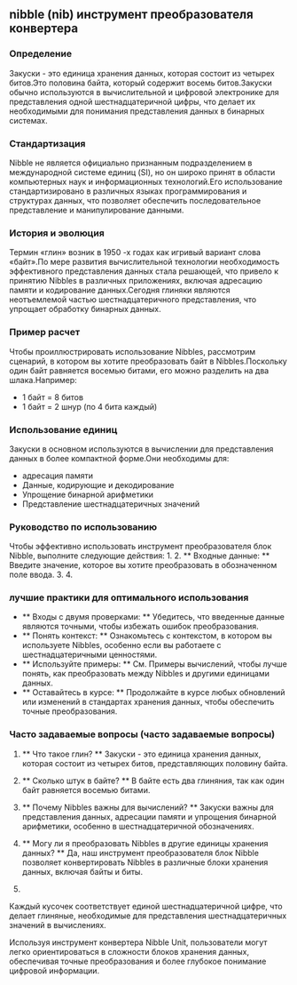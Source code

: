 ## nibble (nib) инструмент преобразователя конвертера

### Определение
Закуски - это единица хранения данных, которая состоит из четырех битов.Это половина байта, который содержит восемь битов.Закуски обычно используются в вычислительной и цифровой электронике для представления одной шестнадцатеричной цифры, что делает их необходимыми для понимания представления данных в бинарных системах.

### Стандартизация
Nibble не является официально признанным подразделением в международной системе единиц (SI), но он широко принят в области компьютерных наук и информационных технологий.Его использование стандартизировано в различных языках программирования и структурах данных, что позволяет обеспечить последовательное представление и манипулирование данными.

### История и эволюция
Термин «глин» возник в 1950 -х годах как игривый вариант слова «байт».По мере развития вычислительной технологии необходимость эффективного представления данных стала решающей, что привело к принятию Nibbles в различных приложениях, включая адресацию памяти и кодирование данных.Сегодня глиняки являются неотъемлемой частью шестнадцатеричного представления, что упрощает обработку бинарных данных.

### Пример расчет
Чтобы проиллюстрировать использование Nibbles, рассмотрим сценарий, в котором вы хотите преобразовать байт в Nibbles.Поскольку один байт равняется восемью битами, его можно разделить на два шлака.Например:
- 1 байт = 8 битов
- 1 байт = 2 шнур (по 4 бита каждый)

### Использование единиц
Закуски в основном используются в вычислении для представления данных в более компактной форме.Они необходимы для:
- адресация памяти
- Данные, кодирующие и декодирование
- Упрощение бинарной арифметики
- Представление шестнадцатеричных значений

### Руководство по использованию
Чтобы эффективно использовать инструмент преобразователя блок Nibble, выполните следующие действия:
1.
2. ** Входные данные: ** Введите значение, которое вы хотите преобразовать в обозначенном поле ввода.
3.
4.

### лучшие практики для оптимального использования
- ** Входы с двумя проверками: ** Убедитесь, что введенные данные являются точными, чтобы избежать ошибок преобразования.
- ** Понять контекст: ** Ознакомьтесь с контекстом, в котором вы используете Nibbles, особенно если вы работаете с шестнадцатеричными ценностями.
- ** Используйте примеры: ** См. Примеры вычислений, чтобы лучше понять, как преобразовать между Nibbles и другими единицами данных.
- ** Оставайтесь в курсе: ** Продолжайте в курсе любых обновлений или изменений в стандартах хранения данных, чтобы обеспечить точные преобразования.

### Часто задаваемые вопросы (часто задаваемые вопросы)

1. ** Что такое глин? **
Закуски - это единица хранения данных, которая состоит из четырех битов, представляющих половину байта.

2. ** Сколько штук в байте? **
В байте есть два глиняния, так как один байт равняется восемью битами.

3. ** Почему Nibbles важны для вычислений? **
Закуски важны для представления данных, адресации памяти и упрощения бинарной арифметики, особенно в шестнадцатеричной обозначениях.

4. ** Могу ли я преобразовать Nibbles в другие единицы хранения данных? **
Да, наш инструмент преобразователя блок Nibble позволяет конвертировать Nibbles в различные блоки хранения данных, включая байты и биты.

5.
Каждый кусочек соответствует единой шестнадцатеричной цифре, что делает глиняные, необходимые для представления шестнадцатеричных значений в вычислениях.

Используя инструмент конвертера Nibble Unit, пользователи могут легко ориентироваться в сложности блоков хранения данных, обеспечивая точные преобразования и более глубокое понимание цифровой информации.